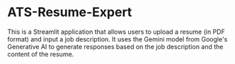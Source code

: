 # ATS-Resume-Expert
This is a Streamlit application that allows users to upload a resume (in PDF format) and input a job description. It uses the Gemini model from Google's Generative AI to generate responses based on the job description and the content of the resume.
